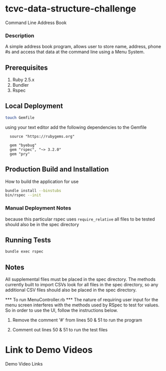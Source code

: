 # tcvc-data-structure-challenge
Command Line Address Book

### Description
A simple address book program, allows user to store name, address, phone #s
and access that data at the command line using a Menu System.


## Prerequisites
1. Ruby 2.5.x
2. Bundler
3. Rspec

## Local Deployment
```bash
touch Gemfile
```
using your text editor add the following dependencies to the Gemfile

```
  source "https://rubygems.org"

  gem "byebug"
  gem "rspec", "~> 3.2.0"
  gem "pry"
```


## Production Build and Installation
How to build the application for use
```bash
bundle install --binstubs
bin/rspec --init
```

### Manual Deployment Notes
because this particular rspec uses `require_relative` 
all files to be tested should also be in the spec directory

## Running Tests
```bash
bundle exec rspec
```
## Notes
All supplemental files must be placed in the spec directory.
The methods currently built to import CSVs look for all files in the spec
directory, so any additional CSV files should also be placed in the spec directory.

*** To run MenuController.rb ***
The nature of requiring user input for the menu screen interferes with
the methods used by RSpec to test for values. So in order to use the
UI, follow the instructions below. 

1. Remove the comment '#' from lines 50 & 51 to run the program

2. Comment out lines 50 & 51 to run the test files

# Link to Demo Videos
Demo Video Links

